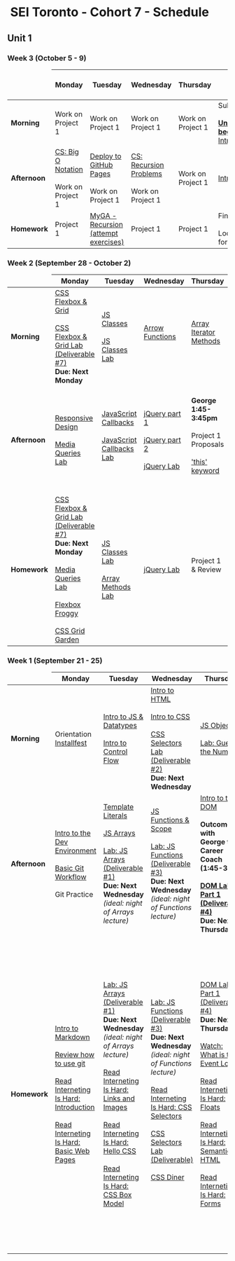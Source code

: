 <h1><img src="https://ga-dash.s3.amazonaws.com/production/assets/logo-9f88ae6c9c3871690e33280fcf557f33.png" alt="" style="max-width:100%;"></a> SEI Toronto - Cohort 7 - Schedule</h1>


## Unit 1

### Week 3 (October 5 - 9)

<table>
<thead>
<tr>
  <td></td>
  <th>Monday</th>
  <th>Tuesday</th>
  <th>Wednesday</th>
  <th>Thursday</th>
  <th>Friday</th>
  <th>Tuesday Oct 11<br>(after the break)</th>
</tr>
</thead>
<tbody>

<tr>
  <td><strong>Morning</strong></td>
  <td> Work on Project 1 </td>
  <td>
    Work on Project 1
  </td>
  <td>
    Work on Project 1
  </td>
  <td> Work on Project 1 </td>
  <td>
    Submit Project1<br><br>
    <strong><u>Unit 2 material begins:</u></strong><br>
    <a href="w04/d1/intro-fullstack-http.md">Intro to Fullstack</a></br>
  </td>
  <td> Project 1 Presentations </td>
</tr>

<tr>
  <td><strong>Afternoon</strong></td>
  <td>
    <a href="computer-science/01-cs-big-o-notation">CS: Big O Notation</a><br><br>
    Work on Project 1
  </td>
  <td>
    <a href="w03/d2/deploy-ghpages.md">Deploy to GitHub Pages</a><br><br>
    Work on Project 1
  </td>
  <td>
        <a href="computer-science/02-cs-recursion">CS: Recursion Problems</a><br><br>
    Work on Project 1
  </td>
  <td> Work on Project 1 </td>
  <td><a href="w04/d1/intro-to-node.md">Intro to Node</a></td>
  <td> Project 1 Assessment </td>
</tr>

<tr>
  <td><strong>Homework</strong></td>
  <td> Project 1 </td>
  <td>
    <a href="https://my.generalassemb.ly/activities/773">MyGA - Recursion (attempt exercises)</a>
  </td>
  <td> Project 1 </td>
  <td> Project 1 </td>
  <td> Finish Labs<br><br>
    Lookahead/Prep for Unit 2
  </td>
  <td> Lookahead/Prep for Unit 2</td>
</tr>

</tbody>
</table>

### Week 2 (September 28 - October 2)

<table>
<thead>
<tr>
  <td></td>
  <th>Monday</th>
  <th>Tuesday</th>
  <th>Wednesday</th>
  <th>Thursday</th>
  <th>Friday</th>
</tr>
</thead>
<tbody>

<tr>
  <td><strong>Morning</strong></td>
  <td>
    <a href="w02/d1/css-flexbox-grid.md">CSS Flexbox & Grid</a></br></br>
    <a href="w02/d1/css-flexbox-grid-lab">CSS Flexbox & Grid Lab (Deliverable #7)</a></br><strong>Due: Next Monday</strong>
  </td>
  <td>
    <a href="w02/d2/js-classes.md">JS Classes</a></br></br>
    <a href="w02/d2/js-classes-lab.md">JS Classes Lab</a>
  </td>
  <td>
      <a href="w02/d1/arrow-functions.md">Arrow Functions</a></br></br>
  </td>
  <td>
    <a href="w02/d2/array-iterator-methods.md">Array Iterator Methods</a><br><br>
  </td>
  <td>
  Attend SEI Final project presentations<br><br>
  </td>
</tr>


<tr>
  <td><strong>Afternoon</strong></td>
  <td>
    <a href="w02/d1/responsive-design.md">Responsive Design</a></br></br>
    <a href="w02/d1/media-queries-lab.md">Media Queries Lab</a>
  </td>
  <td>
    <a href="w01/d5/js-callbacks.md">JavaScript Callbacks</a></br></br>
    <a href="w01/d5/js-callbacks-lab.md">JavaScript Callbacks Lab</a></br></br>
  </td>
  <td>
      <a href="w02/d3/jquery-part-1.md">jQuery part 1</a></br></br>
    <a href="w02/d3/jquery-part-2.md">jQuery part 2</a><br><br>
    <a href="w02/d3/jquery-lab.md">jQuery Lab</a></br>
  </td>
  <td>
    <strong>George 1:45-3:45pm</strong><br><br>
    Project 1 Proposals<br><br>
    <a href="w02/d2/this-keyword.md">'this' keyword</a><br><br>
  </td>
  <td>
    <br><a href="w02/d4/playing-audio.md">Playing Audio in Browser</a></br></br>
    <a href="w02/d4/01-02-rock-paper-scissors">Build "Rock, Paper, Scissors" Together</a></br></br>
    Work on Project 1
  </td>
</tr>

<tr>
  <td><strong>Homework</strong></td>
  <td>
    <a href="w02/d1/css-flexbox-grid-lab">CSS Flexbox & Grid Lab (Deliverable #7)</a></br><strong>Due: Next Monday</strong></br></br>
    <a href="w02/d1/media-queries-lab.md">Media Queries Lab</a></br></br>
    <a href="https://flexboxfroggy.com/">Flexbox Froggy</a></br></br>
    <a href="https://cssgridgarden.com/">CSS Grid Garden</a>
  </td>

  <td>
    <a href="w02/d2/js-classes-lab.md">JS Classes Lab</a></br></br>
    <a href="w02/d2/array-methods-lab.md">Array Methods Lab</a>
  </td>

  <td>
    <a href="w02/d3/jquery-lab.md">jQuery Lab</a></br></strong>
  </td>

  <td>
    Project 1 & Review <br><br>
  </td>
  <td>
    Review <a href="w01/d5/guide-to-building-a-browser-game.md">Building a Game</a><br><br>
    Work on Project 1 <br><br>
    Prepare <a href="https://my.generalassemb.ly/activities/511">MyGA - Big O Notation</a>
   </td>
</tr>

</tbody>
</table>


### Week 1 (September 21 - 25)

<table>
<thead>
<tr>
  <td></td>
  <th>Monday</th>
  <th>Tuesday</th>
  <th>Wednesday</th>
  <th>Thursday</th>
  <th>Friday</th>
</tr>
</thead>
<tbody>

<tr>
  <td><strong>Morning</strong></td>
  <td>
    Orientation
    </br>
    <a href="w01/d1/installfest.md">Installfest</a>
  </td>
  <td>
    <a href="w01/d2/js-intro-datatypes.md">Intro to JS & Datatypes</a></br></br>
    <a href="w01/d2/js-control-flow.md">Intro to Control Flow</a>
  </td>
  <td>
    <a href="w01/d3/intro-to-html.md">Intro to HTML</a></br></br>
    <a href="w01/d3/intro-to-css.md">Intro to CSS</a></br></br>
    <a href="w01/d3/css-selectors-lab">CSS Selectors Lab (Deliverable #2)</a><br /> <strong>Due: Next Wednesday</strong>
  </td>
  <td>
    <a href="w01/d4/js-objects.md">JS Objects</a></br></br>
    <a href="w01/d4/js-objects-lab.md">Lab: Guess the Number</a>
  </td>
  <td>
    <a href="w01/d5/dom-events.md">DOM Events</a>
  </td>
</tr>

<tr>
  <td><strong>Afternoon</strong></td>
  <td>
    <a href="w01/d1/intro-dev-env.md">Intro to the Dev Environment</a></br></br>
    <a href="w01/d1/git-intro-workflow.md">Basic Git Workflow</a></br></br>
    Git Practice
  </td>
  <td>
    <a href="w01/d2/template-literals-walkthru.md">Template Literals</a></br></br>
    <a href="w01/d2/js-arrays.md">JS Arrays</a></br></br>
    <a href="w01/d2/js-arrays-lab.md">Lab: JS Arrays (Deliverable #1)</a><br /> <strong>Due: Next Wednesday</strong> <br /><em>(ideal: night of Arrays lecture)</em>
  </td>
  <td>
    <a href="w01/d3/js-functions-and-scope.md">JS Functions & Scope</a></br></br>
    <a href="w01/d3/js-functions-lab.md">Lab: JS Functions (Deliverable #3)</a><br /><strong>Due: Next Wednesday</strong> <br /><em>(ideal: night of Functions lecture)</em>
  </td>
  <td>
    <a href="w01/d4/dom-intro.md">Intro to the DOM</a></br></br>
    <b>Outcomes with George the Career Coach (1:45-3:45)<br /><br />
    <a href="w01/d4/dom-practice-lab-1.md">DOM Lab Part 1 (Deliverable #4)</a></br><strong>Due: Next Thursday</strong>
  </td>
  <td>
    JS Timers (optional) </br></br>
    <a href="w01/d5/js-callbacks.md">JavaScript Callbacks</a></br></br>
    <a href="w01/d5/js-callbacks-lab.md">JavaScript Callbacks Lab</a></br></br>
    <a href="w01/d5/guide-to-building-a-browser-game.md">Build a Browser Game</a>
  </td>
</tr>

<tr>
  <td><strong>Homework</strong></td>
  <td>
    <a href="w01/d1/hw-markdown-intro.md">Intro to Markdown</a></br></br>
    <a href="w01/d1/git-intro-workflow.md">Review how to use git</a></br></br>
    <a href="https://www.internetingishard.com/html-and-css/introduction/">Read Interneting Is Hard: Introduction</a></br></br>
    <a href="https://www.internetingishard.com/html-and-css/basic-web-pages/">Read Interneting Is Hard: Basic Web Pages</a>
  </td>
  <td>
    <a href="w01/d2/js-arrays-lab.md">Lab: JS Arrays (Deliverable #1)</a><br /> <strong>Due: Next Wednesday</strong> <br /><em>(ideal: night of Arrays lecture)</em></br></br>
    <a href="https://www.internetingishard.com/html-and-css/links-and-images/">Read Interneting Is Hard: Links and Images</a></br></br>
    <a href="https://www.internetingishard.com/html-and-css/hello-css/">Read Interneting Is Hard: Hello CSS</a></br></br>
    <a href="https://www.internetingishard.com/html-and-css/css-box-model/">Read Interneting Is Hard: CSS Box Model</a>
  </td>
  <td>
    <a href="w01/d3/js-functions-lab.md">Lab: JS Functions (Deliverable #3)</a><br /><strong>Due: Next Wednesday</strong> <br /><em>(ideal: night of Functions lecture)</em></br></br>
    <a href="https://www.internetingishard.com/html-and-css/css-selectors/">Read Interneting Is Hard: CSS Selectors</a></br></br>
    <a href="w01/d3/css-selectors-lab">CSS Selectors Lab (Deliverable)</a></br></br>
    <a href="https://flukeout.github.io/">CSS Diner</a></br></br>
  </td>
  <td>
    <a href="w01/d4/dom-practice-lab-1.md">DOM Lab Part 1 (Deliverable #4)</a></br><strong>Due: Next Thursday</strong></br></br>
    <a href="https://www.youtube.com/watch?v=8aGhZQkoFbQ">Watch: What is the Event Loop?</a></br></br>
    <a href="https://www.internetingishard.com/html-and-css/floats/">Read Interneting Is Hard: Floats</a></br></br>
    <a href="https://www.internetingishard.com/html-and-css/semantic-html/">Read Interneting Is Hard: Semantic HTML</a></br></br>
    <a href="https://www.internetingishard.com/html-and-css/forms/">Read Interneting Is Hard: Forms</a>
  </td>
  <td>
    <a href="w01/d5/dom-practice-lab-2.md">DOM Lab Part 2 (Deliverable #5)</a></br><strong>Due: Next Friday</strong></br></br>
    <a href="w01/d5/tic-tac-toe">Tic Tac Toe (Deliverable #6)</a></br><strong>Due: Next Saturday</strong><br /></br><br />
    <a href="https://www.internetingishard.com/html-and-css/flexbox/">Read Interneting Is Hard: Flexbox</a></br></br>
    <a href="https://www.internetingishard.com/html-and-css/advanced-positioning/">Read Interneting Is Hard: Advanced Positioning</a></br></br>
    <a href="https://www.internetingishard.com/html-and-css/responsive-design/">Read Interneting Is Hard: Responsive Design</a></br></br>
    <a href="https://www.internetingishard.com/html-and-css/responsive-images/">Read Interneting Is Hard: Responsive Images</a>
    </br>
  </td>
</tr>
</tbody>
</table>
